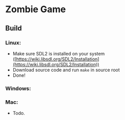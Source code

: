 # Zombie Game

## Build

### Linux:
- Make sure SDL2 is installed on your system ([https://wiki.libsdl.org/SDL2/Installation](https://wiki.libsdl.org/SDL2/Installation))
- Download source code and run `make` in source root
- Done!

### Windows:


### Mac:
- Todo.